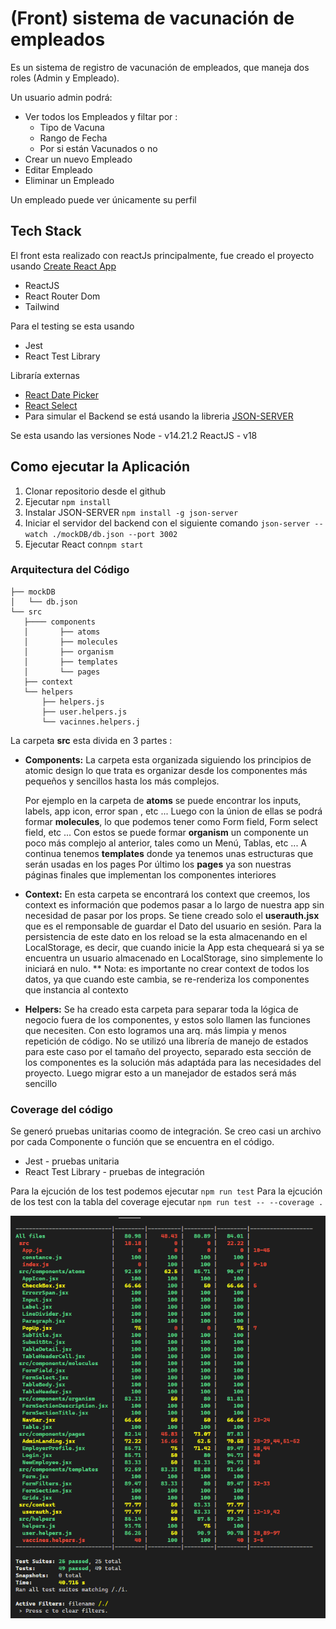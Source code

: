 # (Front) sistema de vacunación de empleados 

Es un sistema de registro de vacunación de empleados, que maneja dos roles (Admin y Empleado). 

Un usuario admin podrá:
-   Ver todos los Empleados y filtar por : 
    - Tipo de Vacuna
    - Rango de Fecha
    - Por si están Vacunados o no
- Crear un nuevo Empleado
- Editar Empleado
- Eliminar un Empleado

Un empleado puede ver únicamente su perfil

## Tech Stack

El front esta realizado con reactJs principalmente, fue creado el proyecto usando [Create React App](https://github.com/facebook/create-react-app)

- ReactJS
- React Router Dom
- Tailwind

Para el testing se esta usando
- Jest
- React Test Library

Libraría externas
- [React Date Picker](https://reactdatepicker.com/)
- [React Select](https://react-select.com/)
- Para simular el Backend se está usando la libreria [JSON-SERVER](https://www.npmjs.com/package/json-server)

Se esta usando las versiones
Node - v14.21.2
ReactJS - v18

## Como ejecutar la Aplicación

1. Clonar repositorio desde el github
2. Ejecutar `npm install`
3. Instalar JSON-SERVER `npm install -g json-server`
4. Iniciar el servidor del backend con el siguiente comando `json-server --watch ./mockDB/db.json --port 3002`
5. Ejecutar React con`npm start`


### Arquitectura del Código

```
├── mockDB
│   └── db.json
└── src
   ├──── components
   │       ├── atoms
   │       ├── molecules
   │       ├── organism
   │       ├── templates
   │       └── pages
   ├── context
   └── helpers
       ├── helpers.js
       ├── user.helpers.js
       └── vacinnes.helpers.j
```


La carpeta **src** esta divida en 3 partes :
- **Components:**
    La carpeta esta organizada siguiendo los principios de atomic design lo que trata es organizar desde los componentes más pequeños y sencillos hasta los más                 complejos.

    Por ejemplo en la carpeta de **atoms** se puede encontrar los inputs, labels, app icon, error span , etc ... 
    Luego con la únion de ellas se podrá formar **molecules**, lo que podemos tener como Form field, Form select field, etc ...
    Con estos se puede formar **organism** un componente un poco más complejo al anterior, tales como un Menú, Tablas, etc ...
    A continua tenemos **templates** donde ya tenemos unas estructuras que serán usadas en los pages
    Por último los **pages** ya son nuestras páginas finales que implementan los componentes interiores
- **Context:**
    En esta carpeta se encontrará los context que creemos, los context es información que podemos pasar a lo largo de nuestra app sin necesidad de pasar por los props.
    Se tiene creado solo el **userauth.jsx** que es el remponsable de guardar el Dato del usuario en sesión. Para la persistencia de este dato en los reload se la esta almacenando en el LocalStorage, es decir, que cuando inicie la App esta chequeará si ya se encuentra un usuario almacenado en LocalStorage, sino simplemente lo iniciará en nulo.
    ** Nota: es importante no crear context de todos los datos, ya que cuando este cambia, se re-renderiza los componentes que instancia al contexto
- **Helpers:**
    Se ha creado esta carpeta para separar toda la lógica de negocio fuera de los componentes, y estos solo llamen las funciones que necesiten. Con esto logramos una arq. más limpia y menos repetición de código. 
    No se utilizó una librería de manejo de estados para este caso por el tamaño del proyecto, separado esta sección de los componentes es la solución más adaptáda para las necesidades del proyecto.
    Luego migrar esto a un manejador de estados será más sencillo

### Coverage del código

Se generó pruebas unitarias coomo de integración. Se creo casi un archivo por cada Componente o función que se encuentra en el código. 
- Jest - pruebas unitaria
- React Test Library - pruebas de integración

Para la ejcución de los test podemos ejecutar `npm run test`
Para la ejcución de los test con la tabla del coverage ejecutar `npm run test -- --coverage .`

<img src="public\images\coverage_table.png"/>
